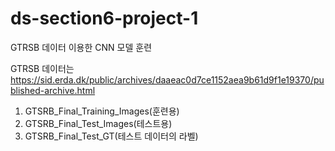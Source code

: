 # ds-section6-project-1
GTRSB 데이터 이용한 CNN 모델 훈련

GTRSB 데이터는 https://sid.erda.dk/public/archives/daaeac0d7ce1152aea9b61d9f1e19370/published-archive.html
1. GTSRB_Final_Training_Images(훈련용)
2. GTSRB_Final_Test_Images(테스트용)
3. GTSRB_Final_Test_GT(테스트 데이터의 라벨)
